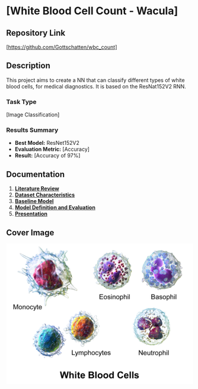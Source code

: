 # [White Blood Cell Count - Wacula]

## Repository Link

[https://github.com/Gottschatten/wbc_count]

## Description

This project aims to create a NN that can classify different types of white blood cells, for medical diagnostics. 
It is based on the ResNat152V2 RNN.

### Task Type

[Image Classification]

### Results Summary

- **Best Model:** ResNet152V2
- **Evaluation Metric:** [Accuracy]
- **Result:** [Accuracy of 97%]

## Documentation

1. **[Literature Review](0_LiteratureReview/README.md)**
2. **[Dataset Characteristics](1_DatasetCharacteristics/exploratory_data_analysis.ipynb)**
3. **[Baseline Model](2_BaselineModel/baseline_model.ipynb)**
4. **[Model Definition and Evaluation](3_Model/model_definition_evaluation)**
5. **[Presentation](4_Presentation/README.md)**

## Cover Image

![Project Cover Image](CoverImage/cover_image.png)
